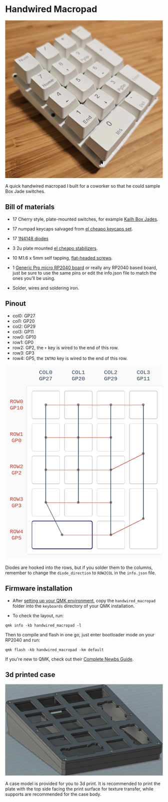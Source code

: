 # Handwired Macropad

![final assembly](images/final-assembly.jpg)

A quick handwired macropad I built for a coworker so that he could sample Box Jade switches.

## Bill of materials
* 17 Cherry style, plate-mounted switches, for example [Kailh Box Jades](https://www.amazon.com/gp/product/B0CBPRMP27/).

* 17 numpad keycaps salvaged from [el cheapo keycaps set](https://www.amazon.com/gp/product/B08K7FVZ5C/).

* 17 [1N4148 diodes](https://www.amazon.com/gp/product/B09PGJ1F9L/)

* 3 2u plate mounted [el cheapo stabilizers](https://www.amazon.com/gp/product/B096JQF1HH/).

* 10 M1.6 x 5mm self tapping, [flat-headed screws](https://www.mcmaster.com/90485A411/).

* 1 [Generic Pro micro RP2040 board](https://www.aliexpress.us/item/3256805943704472.html) or really any RP2040 based board, just be sure to use the same pins or edit the info.json file to match the ones you'll be using.

* Solder, wires and soldering iron.

## Pinout
* col0: GP27
* col1: GP20
* col2: GP29
* col3: GP11
* row0: GP10
* row1: GP0
* row2: GP2, the `+`  key is wired to the end of this row.
* row3: GP3
* row4: GP5, the `INTRO` key is wired to the end of this row.

![pin-mappings](images/pin-mappings.png)

Diodes are hooked into the rows, but if you solder them to the columns, remember to change the `diode_direction` to `ROW2COL` in the `info.json` file.

## Firmware installation

* After [setting up your QMK environment](https://docs.qmk.fm/#/getting_started_build_tools), copy the `handwired_macropad` folder into the `keyboards` directory of your QMK installation.

* To check the layout, run:

```
qmk info -kb handwired_macropad -l 
```

Then to compile and flash in one go, just enter bootloader mode on your RP2040 and run:

```
qmk flash -kb handwired_macropad -km default
```

If you're new to QMK, check out their [Complete Newbs Guide](https://docs.qmk.fm/#/newbs).

## 3d printed case
![case](images/case.jpg)

A case model is provided for you to 3d print. It is recommended to print the plate with the top side facing the print surface for texture transfer, while supports are recommended for the case body.